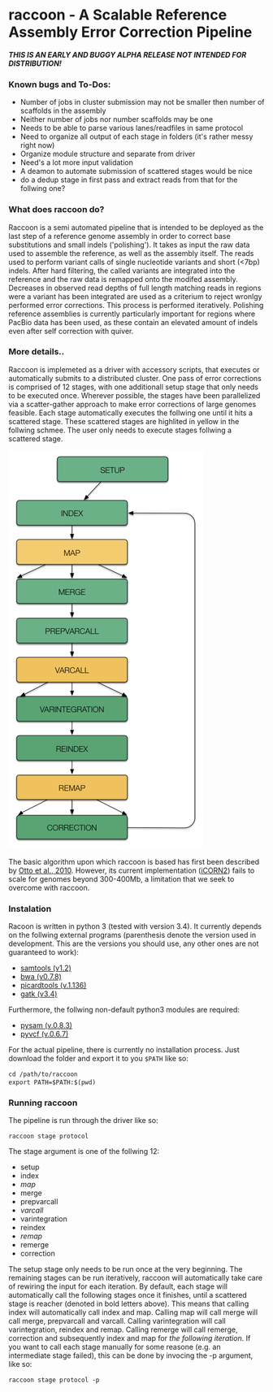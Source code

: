 # raccoon - A Scalable Reference Assembly Error Correction Pipeline

***THIS IS AN EARLY AND BUGGY ALPHA RELEASE NOT INTENDED FOR DISTRIBUTION!***


### Known bugs and To-Dos:
- Number of jobs in cluster submission may not be smaller then number of scaffolds in the assembly
- Neither number of jobs nor number scaffolds may be one
- Needs to be able to parse various lanes/readfiles in same protocol
- Need to organize all output of each stage in folders (it's rather messy right now)
- Organize module structure and separate from driver
- Need's a lot more input validation
- A deamon to automate submission of scattered stages would be nice
- do a dedup stage in first pass and extract reads from that for the follwing one?


### What does raccoon do?

Raccoon is a semi automated pipeline that is intended to be deployed as the last step of a reference genome assembly in order to correct base substitutions and small indels ('polishing'). It takes as input the raw data used to assemble the reference, as well as the assembly itself. The reads used to perform variant calls of single nucleotide variants and short (<7bp) indels. After hard filtering, the called variants are integrated into the reference and the raw data is remapped onto the modifed assembly. Decreases in observed read depths of full length matching reads in regions were a variant has been integrated are used as a criterium to reject wronlgy performed error corrections. This process is performed iteratively.
Polishing reference assemblies is currently particularly important for regions where PacBio data has been used, as these contain an elevated amount of indels even after self correction with quiver. 

### More details..

Raccoon is implemeted as a driver with accessory scripts, that executes or automatically submits to a distributed cluster. One pass of error corrections is comprised of 12 stages, with one additionall setup stage that only needs to be executed once. Wherever possible, the stages have been parallelized via a scatter-gather approach to make error corrections of large genomes feasible. Each stage automatically executes the follwing one until it hits a scattered stage. These scattered stages are highlited in yellow in the follwing schmee. The user only needs to execute stages follwing a scattered stage.

![alt tag](./pics/raccoon-scheme.png)


The basic algorithm upon which raccoon is based has first been described by [Otto et al., 2010](http://www.ncbi.nlm.nih.gov/pubmed/20562415). However, its current implementation ([iCORN2](http://icorn.sourceforge.net)) fails to scale for genomes beyond 300-400Mb, a limitation that we seek to overcome with raccoon.

### Instalation

Racoon is written in python 3 (tested with version 3.4). It currently depends on the follwing external programs (parenthesis denote the version used in development. This are the versions you should use, any other ones are not guaranteed to work):

- [samtools (v1.2)](http://www.htslib.org/download/)
- [bwa (v0.7.8)](http://sourceforge.net/projects/bio-bwa/files/)
- [picardtools (v.1.136)](http://broadinstitute.github.io/picard/)
- [gatk (v3.4)](https://www.broadinstitute.org/gatk/download/)

Furthermore, the follwing non-default python3 modules are required:

- [pysam (v.0.8.3)](https://pypi.python.org/pypi/pysam)
- [pyvcf (v.0.6.7)](https://pypi.python.org/pypi/PyVCF)

For the actual pipeline, there is currently no installation process. Just download the folder and export it to you `$PATH` like so:
```
cd /path/to/raccoon
export PATH=$PATH:$(pwd)
```

### Running raccoon

The pipeline is run through the driver like so:
```
raccoon stage protocol
```
The stage argument is one of the follwing 12:
- setup
- index
- *map*
- merge
- prepvarcall
- *varcall*
- varintegration
- reindex
- *remap*
- remerge
- correction

The setup stage only needs to be run once at the very beginning. The remaining stages can be run iteratively, raccoon will automatically take care of rewiring the input for each iteration. By default, each stage will automatically call the following stages once it finishes, until a scattered stage is reacher (denoted in bold letters above). This means that calling index will automatically call index and map. Calling map will call merge will call merge, prepvarcall and varcall. Calling varintegration will call varintegration, reindex and remap. Calling remerge will call remerge, correction and subsequently index and map for *the following iteration*. If you want to call each stage manually for some reasone (e.g. an intermediate stage failed), this can be done by invocing the -p argument, like so:
```
raccoon stage protocol -p
```

